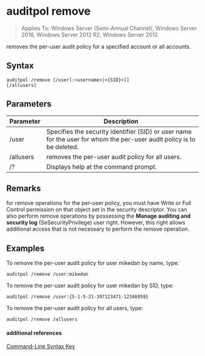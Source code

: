 # auditpol remove

>Applies To: Windows Server (Semi-Annual Channel), Windows Server 2016, Windows Server 2012 R2, Windows Server 2012

removes the per-user audit policy for a specified account or all accounts.

## Syntax
```
auditpol /remove [/user[:<username>|<{SID}>]]
[/allusers]
```
## Parameters
|Parameter|Description|
|-------|--------|
|/user|Specifies the security identifier (SID) or user name for the user for whom the per-user audit policy is to be deleted.|
|/allusers|removes the per-user audit policy for all users.|
|/?|Displays help at the command prompt.|
## Remarks
for remove operations for the per-user policy, you must have Write or Full Control permission on that object set in the security descriptor. You can also perform remove operations by possessing the **Manage auditing and security log** (SeSecurityPrivilege) user right. However, this right allows additional access that is not necessary to perform the remove operation.
## <a name="BKMK_examples"></a>Examples
To remove the per-user audit policy for user mikedan by name, type:
```
auditpol /remove /user:mikedan
```
To remove the per-user audit policy for user mikedan by SID, type:
```
auditpol /remove /user:{S-1-5-21-397123471-12346959}
```
To remove the per-user audit policy for all users, type:
```
auditpol /remove /allusers
```
#### additional references
[Command-Line Syntax Key](command-line-syntax-key.md)

